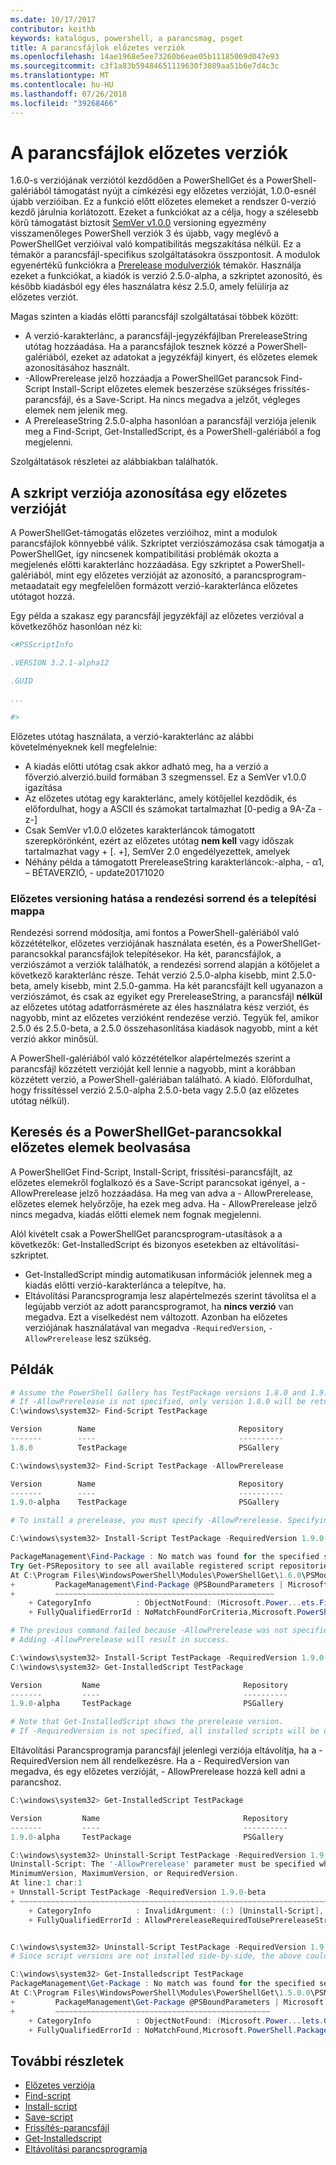 ```yaml
---
ms.date: 10/17/2017
contributor: keithb
keywords: katalógus, powershell, a parancsmag, psget
title: A parancsfájlok előzetes verziók
ms.openlocfilehash: 14ae1968e5ee73260b6eae05b11185069d047e93
ms.sourcegitcommit: c3f1a83b59484651119630f3089aa51b6e7d4c3c
ms.translationtype: MT
ms.contentlocale: hu-HU
ms.lasthandoff: 07/26/2018
ms.locfileid: "39268466"
---
```

# <a name="prerelease-versions-of-scripts"></a>A parancsfájlok előzetes verziók

1.6.0-s verziójának verziótól kezdődően a PowerShellGet és a PowerShell-galériából támogatást nyújt a címkézési egy előzetes verzióját, 1.0.0-esnél újabb verzióiban. Ez a funkció előtt előzetes elemeket a rendszer 0-verzió kezdő járulnia korlátozott. Ezeket a funkciókat az a célja, hogy a szélesebb körű támogatást biztosít [SemVer v1.0.0](http://semver.org/spec/v1.0.0.html) versioning egyezmény visszamenőleges PowerShell verziók 3 és újabb, vagy meglévő a PowerShellGet verzióival való kompatibilitás megszakítása nélkül. Ez a témakör a parancsfájl-specifikus szolgáltatásokra összpontosít. A modulok egyenértékű funkciókra a [Prerelease modulverziók](module-prerelease-support.md) témakör. Használja ezeket a funkciókat, a kiadók is verzió 2.5.0-alpha, a szkriptet azonosító, és később kiadásból egy éles használatra kész 2.5.0, amely felülírja az előzetes verziót.

Magas szinten a kiadás előtti parancsfájl szolgáltatásai többek között:

- A verzió-karakterlánc, a parancsfájl-jegyzékfájlban PrereleaseString utótag hozzáadása. Ha a parancsfájlok tesznek közzé a PowerShell-galériából, ezeket az adatokat a jegyzékfájl kinyert, és előzetes elemek azonosításához használt.
- -AllowPrerelease jelző hozzáadja a PowerShellGet parancsok Find-Script Install-Script előzetes elemek beszerzése szükséges frissítés-parancsfájl, és a Save-Script. Ha nincs megadva a jelzőt, végleges elemek nem jelenik meg.
- A PrereleaseString 2.5.0-alpha hasonlóan a parancsfájl verziója jelenik meg a Find-Script, Get-InstalledScript, és a PowerShell-galériából a fog megjelenni.

Szolgáltatások részletei az alábbiakban találhatók.

## <a name="identifying-a-script-version-as-a-prerelease"></a>A szkript verziója azonosítása egy előzetes verzióját

A PowerShellGet-támogatás előzetes verzióihoz, mint a modulok parancsfájlok könnyebbé válik. Szkriptet verziószámozása csak támogatja a PowerShellGet, így nincsenek kompatibilitási problémák okozta a megjelenés előtti karakterlánc hozzáadása. Egy szkriptet a PowerShell-galériából, mint egy előzetes verzióját az azonosító, a parancsprogram-metaadatait egy megfelelően formázott verzió-karakterlánca előzetes utótagot hozzá.

Egy példa a szakasz egy parancsfájl jegyzékfájl az előzetes verzióval a következőhöz hasonlóan néz ki:

```powershell
<#PSScriptInfo

.VERSION 3.2.1-alpha12

.GUID

...

#>
```

Előzetes utótag használata, a verzió-karakterlánc az alábbi követelményeknek kell megfelelnie:

- A kiadás előtti utótag csak akkor adható meg, ha a verzió a főverzió.alverzió.build formában 3 szegmenssel.
  Ez a SemVer v1.0.0 igazítása
- Az előzetes utótag egy karakterlánc, amely kötőjellel kezdődik, és előfordulhat, hogy a ASCII és számokat tartalmazhat [0-pedig a 9A-Za - z-]
- Csak SemVer v1.0.0 előzetes karakterláncok támogatott szerepkörönként, ezért az előzetes utótag **nem kell** vagy időszak tartalmazhat vagy + [. +], SemVer 2.0 engedélyezettek, amelyek
- Néhány példa a támogatott PrereleaseString karakterláncok:-alpha, - α1, – BÉTAVERZIÓ, - update20171020

### <a name="prerelease-versioning-impact-on-sort-order-and-installation-folders"></a>Előzetes versioning hatása a rendezési sorrend és a telepítési mappa

Rendezési sorrend módosítja, ami fontos a PowerShell-galériából való közzétételkor, előzetes verziójának használata esetén, és a PowerShellGet-parancsokkal parancsfájlok telepítésekor. Ha két, parancsfájlok, a verziószámot a verziók találhatók, a rendezési sorrend alapján a kötőjelet a következő karakterlánc része. Tehát verzió 2.5.0-alpha kisebb, mint 2.5.0-beta, amely kisebb, mint 2.5.0-gamma. Ha két parancsfájlt kell ugyanazon a verziószámot, és csak az egyiket egy PrereleaseString, a parancsfájl **nélkül** az előzetes utótag adatforrásmérete az éles használatra kész verziót, és nagyobb, mint az előzetes verzióként rendezése verzió. Tegyük fel, amikor 2.5.0 és 2.5.0-beta, a 2.5.0 összehasonlítása kiadások nagyobb, mint a két verzió akkor minősül.

A PowerShell-galériából való közzétételkor alapértelmezés szerint a parancsfájl közzétett verzióját kell lennie a nagyobb, mint a korábban közzétett verzió, a PowerShell-galériában található. A kiadó. Előfordulhat, hogy frissítéssel verzió 2.5.0-alpha 2.5.0-beta vagy 2.5.0 (az előzetes utótag nélkül).

## <a name="finding-and-acquiring-prerelease-items-using-powershellget-commands"></a>Keresés és a PowerShellGet-parancsokkal előzetes elemek beolvasása

A PowerShellGet Find-Script, Install-Script, frissítési-parancsfájlt, az előzetes elemekről foglalkozó és a Save-Script parancsokat igényel, a - AllowPrerelease jelző hozzáadása. Ha meg van adva a - AllowPrerelease, előzetes elemek helyőrzője, ha ezek meg adva. Ha - AllowPrerelease jelző nincs megadva, kiadás előtti elemek nem fognak megjelenni.

Alól kivételt csak a PowerShellGet parancsprogram-utasítások a a következők: Get-InstalledScript és bizonyos esetekben az eltávolítási-szkriptet.

- Get-InstalledScript mindig automatikusan információk jelennek meg a kiadás előtti verzió-karakterlánca a telepítve, ha.
- Eltávolítási Parancsprogramja lesz alapértelmezés szerint távolítsa el a legújabb verziót az adott parancsprogramot, ha **nincs verzió** van megadva. Ezt a viselkedést nem változott. Azonban ha előzetes verziójának használatával van megadva `-RequiredVersion`, `-AllowPrerelease` lesz szükség.

## <a name="examples"></a>Példák

```powershell
# Assume the PowerShell Gallery has TestPackage versions 1.8.0 and 1.9.0-alpha.
# If -AllowPrerelease is not specified, only version 1.8.0 will be returned.
C:\windows\system32> Find-Script TestPackage

Version        Name                                Repository           Description
-------        ----                                ----------           -----------
1.8.0          TestPackage                         PSGallery            Package used to validate changes to the PowerShe...

C:\windows\system32> Find-Script TestPackage -AllowPrerelease

Version        Name                                Repository           Description
-------        ----                                ----------           -----------
1.9.0-alpha    TestPackage                         PSGallery            Package used to validate changes to PowerShe...

# To install a prerelease, you must specify -AllowPrerelease. Specifying a prerelease version string is not sufficient.

C:\windows\system32> Install-Script TestPackage -RequiredVersion 1.9.0-alpha

PackageManagement\Find-Package : No match was found for the specified search criteria and script name 'TestPackage'.
Try Get-PSRepository to see all available registered script repositories.
At C:\Program Files\WindowsPowerShell\Modules\PowerShellGet\1.6.0\PSModule.psm1:1455 char:3
+         PackageManagement\Find-Package @PSBoundParameters | Microsoft ...
+         ~~~~~~~~~~~~~~~~~~~~~~~~~~~~~~~~~~~~~~~~~~~~~~~~~
    + CategoryInfo          : ObjectNotFound: (Microsoft.Power...ets.FindPackage:FindPackage)[Find-Package], Exception
    + FullyQualifiedErrorId : NoMatchFoundForCriteria,Microsoft.PowerShell.PackageManagement.Cmdlets.FindPackage

# The previous command failed because -AllowPrerelease was not specified.
# Adding -AllowPrerelease will result in success.

C:\windows\system32> Install-Script TestPackage -RequiredVersion 1.9.0-alpha -AllowPrerelease
C:\windows\system32> Get-InstalledScript TestPackage

Version         Name                                Repository           Description
-------         ----                                ----------           -----------
1.9.0-alpha     TestPackage                         PSGallery            Package used to validate changes to PowerShe...

# Note that Get-InstalledScript shows the prerelease version.
# If -RequiredVersion is not specified, all installed scripts will be displayed by Get-InstalledScript
```

Eltávolítási Parancsprogramja parancsfájl jelenlegi verziója eltávolítja, ha a - RequiredVersion nem áll rendelkezésre.
Ha a - RequiredVersion van megadva, és egy előzetes verzióját, - AllowPrerelease hozzá kell adni a parancshoz.

``` powershell
C:\windows\system32> Get-InstalledScript TestPackage

Version         Name                                Repository           Description
-------         ----                                ----------           -----------
1.9.0-alpha     TestPackage                         PSGallery            Package used to validate changes to PowerShe...

C:\windows\system32> Uninstall-Script TestPackage -RequiredVersion 1.9.0-alpha
Uninstall-Script: The '-AllowPrerelease' parameter must be specified when using the Prerelease string in
MinimumVersion, MaximumVersion, or RequiredVersion.
At line:1 char:1
+ Unnstall-Script TestPackage -RequiredVersion 1.9.0-beta
+ ~~~~~~~~~~~~~~~~~~~~~~~~~~~~~~~~~~~~~~~~~~~~~~~~~~~~~~~~~~~~~~~~~~~~~
    + CategoryInfo          : InvalidArgument: (:) [Uninstall-Script], ArgumentException
    + FullyQualifiedErrorId : AllowPrereleaseRequiredToUsePrereleaseStringInVersion,Uninnstall-script


C:\windows\system32> Uninstall-Script TestPackage -RequiredVersion 1.9.0-alpha -AllowPrerelease
# Since script versions are not installed side-by-side, the above could be simply "Uninstall-Script TestPackage"

C:\windows\system32> Get-Installedscript TestPackage
PackageManagement\Get-Package : No match was found for the specified search criteria and script names 'testpackage'.
At C:\Program Files\WindowsPowerShell\Modules\PowerShellGet\1.5.0.0\PSModule.psm1:4088 char:9
+         PackageManagement\Get-Package @PSBoundParameters | Microsoft. ...
+         ~~~~~~~~~~~~~~~~~~~~~~~~~~~~~~~~~~~~~~~~~~~~~~~~
    + CategoryInfo          : ObjectNotFound: (Microsoft.Power...lets.GetPackage:GetPackage) [Get-Package], Exception
    + FullyQualifiedErrorId : NoMatchFound,Microsoft.PowerShell.PackageManagement.Cmdlets.GetPackage
```

## <a name="more-details"></a>További részletek

- [Előzetes verziója](module-prerelease-support.md)
- [Find-script](/powershell/module/powershellget/find-script)
- [Install-script](/powershell/module/powershellget/install-script)
- [Save-script](/powershell/module/powershellget/save-script)
- [Frissítés-parancsfájl](/powershell/module/powershellget/update-script)
- [Get-Installedscript](/powershell/module/powershellget/get-installedscript)
- [Eltávolítási parancsprogramja](/powershell/module/powershellget/uninstall-script)